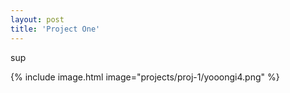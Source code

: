 ```yaml
---
layout: post
title: 'Project One'
---
```

sup

<!---{% include image.html url="http://www.gratisography.com" image="projects/proj-1/dog.jpg" %}--->

{% include image.html image="projects/proj-1/yooongi4.png" %}

<!---{% include image.html url="http://www.gratisography.com" image="projects/proj-1/wall.jpg" %}--->
